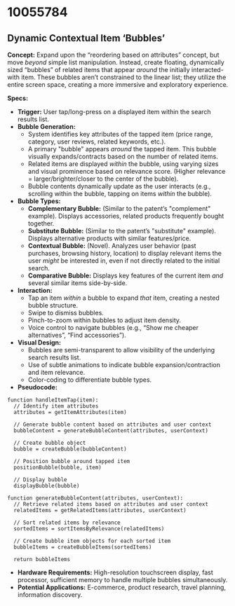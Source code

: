 # 10055784

## Dynamic Contextual Item ‘Bubbles’

**Concept:** Expand upon the “reordering based on attributes” concept, but move *beyond* simple list manipulation. Instead, create floating, dynamically sized “bubbles” of related items that appear *around* the initially interacted-with item. These bubbles aren’t constrained to the linear list; they utilize the entire screen space, creating a more immersive and exploratory experience.

**Specs:**

*   **Trigger:** User tap/long-press on a displayed item within the search results list.
*   **Bubble Generation:**
    *   System identifies key attributes of the tapped item (price range, category, user reviews, related keywords, etc.).
    *   A primary "bubble" appears *around* the tapped item. This bubble visually expands/contracts based on the number of related items.
    *   Related items are displayed *within* the bubble, using varying sizes and visual prominence based on relevance score. (Higher relevance = larger/brighter/closer to the center of the bubble).
    *   Bubble contents dynamically update as the user interacts (e.g., scrolling within the bubble, tapping on items *within* the bubble).
*   **Bubble Types:**
    *   **Complementary Bubble:** (Similar to the patent’s "complement" example). Displays accessories, related products frequently bought together.
    *   **Substitute Bubble:** (Similar to the patent’s "substitute" example). Displays alternative products with similar features/price.
    *   **Contextual Bubble:** (Novel). Analyzes user behavior (past purchases, browsing history, location) to display relevant items the user *might* be interested in, even if not directly related to the initial search.
    *   **Comparative Bubble:** Displays key features of the current item *and* several similar items side-by-side.
*   **Interaction:**
    *   Tap an item *within* a bubble to expand *that* item, creating a nested bubble structure.
    *   Swipe to dismiss bubbles.
    *   Pinch-to-zoom within bubbles to adjust item density.
    *   Voice control to navigate bubbles (e.g., “Show me cheaper alternatives”, “Find accessories”).
*   **Visual Design:**
    *   Bubbles are semi-transparent to allow visibility of the underlying search results list.
    *   Use of subtle animations to indicate bubble expansion/contraction and item relevance.
    *   Color-coding to differentiate bubble types.
*   **Pseudocode:**

```
function handleItemTap(item):
  // Identify item attributes
  attributes = getItemAttributes(item)

  // Generate bubble content based on attributes and user context
  bubbleContent = generateBubbleContent(attributes, userContext)

  // Create bubble object
  bubble = createBubble(bubbleContent)

  // Position bubble around tapped item
  positionBubble(bubble, item)

  // Display bubble
  displayBubble(bubble)

function generateBubbleContent(attributes, userContext):
  // Retrieve related items based on attributes and user context
  relatedItems = getRelatedItems(attributes, userContext)

  // Sort related items by relevance
  sortedItems = sortItemsByRelevance(relatedItems)

  // Create bubble item objects for each sorted item
  bubbleItems = createBubbleItems(sortedItems)

  return bubbleItems
```

*   **Hardware Requirements:** High-resolution touchscreen display, fast processor, sufficient memory to handle multiple bubbles simultaneously.
*   **Potential Applications:** E-commerce, product research, travel planning, information discovery.